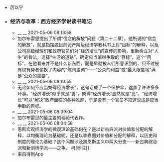 - 厉以宁
- ### 经济与改革：西方经济学说读书笔记
    - __ __ 2021-05-06 08:13:58
    - 加尔布雷思提出了所谓“信念的解放”问题（第二十二章）。他所说的“信念的解放”，就是指摆脱目前资产阶级经济学教科书上对“目标”的解释，以及公司高级经理们和政府官员们对“经济增长”的宣传的影响，重新树立对“人生”的看法，选择“生活的道路”，确定应当值得争取的“目标”。这个“目标”，在他看来并不是什么新东西，而是早就被人们所意识到的、只不过被有权有势者偷换了内容的“陈词滥调”——“公众的利益”或“最大限度地”满足“公众的需要”。
    - __ __ 2021-05-06 08:10:55
    - 无论如何不应当妨碍经济增长”，这句话成了一个保护伞，遮盖了许许多多坏事。“经济增长”似乎就是“善”，妨碍“经济增长”显然就是“恶”。“经济增长”可以“解决”政府面临的各种难题，于是没有一个官员不把这说成是应当争取的目标。
    - __ __ 2021-05-06 08:09:04
    - 加尔布雷思的最主要的理论代表作。
    - __ __ 2021-05-06 08:04:58
    - 恩斯宏观经济学的微观理论基础何在？是以新古典派对价值和分配的解释，以均衡理论为基础呢，还是以李嘉图对价值和分配的解释，以历史和制度的理论为基础？这个问题涉及凯恩斯主义中两大分支——新古典综合派和新剑桥学派——之争。 #[[标注]]
    - 来自得到App
